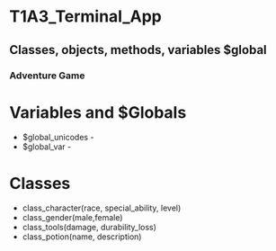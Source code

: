 # T1A3_Terminal_App

## Classes, objects, methods, variables $global

### Adventure Game

# Variables and $Globals
- $global_unicodes - 
- $global_var -
  
# Classes
- class_character(race, special_ability, level)
- class_gender(male,female)
- class_tools(damage, durability_loss)
- class_potion(name, description)

